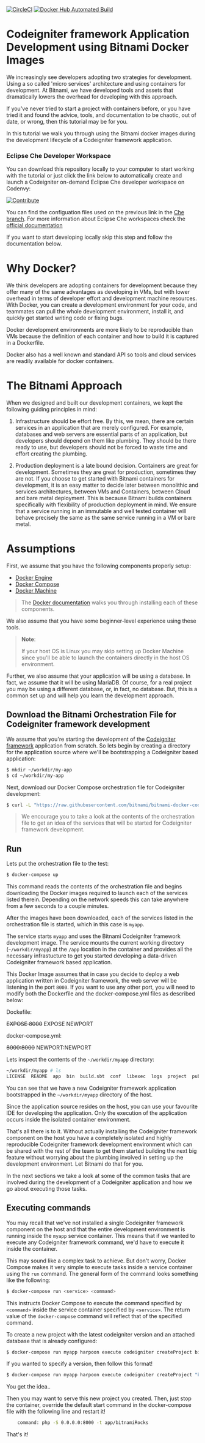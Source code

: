 [![CircleCI](https://circleci.com/gh/bitnami/bitnami-docker-codeigniter/tree/master.svg?style=shield)](https://circleci.com/gh/bitnami/bitnami-docker-codeigniter/tree/master)
[![Docker Hub Automated Build](http://container.checkforupdates.com/badges/bitnami/codeigniter)](https://hub.docker.com/r/bitnami/codeigniter/)

# Codeigniter framework Application Development using Bitnami Docker Images

We increasingly see developers adopting two strategies for development. Using a so called 'micro services' architecture and using containers for development. At Bitnami, we have developed tools and assets that dramatically lowers the overhead for developing with this approach.

If you've never tried to start a project with containers before, or you have tried it and found the advice, tools, and documentation to be chaotic, out of date, or wrong, then this tutorial may be for you.

In this tutorial we walk you through using the Bitnami docker images during the development lifecycle of a Codeigniter framework application.

### Eclipse Che Developer Workspace

You can download this repository locally to your computer to start working with the tutorial or just click the link below to automatically create and launch a Codeigniter on-demand Eclipse Che developer workspace on Codenvy:

[![Contribute](http://beta.codenvy.com/factory/resources/codenvy-contribute.svg)](https://beta.codenvy.com/f/?url=https%3A%2F%2Fgithub.com%2Fbitnami%2Fbitnami-docker-codeigniter%2Ftree%2Fche)

You can find the configuation files used on the previous link in the [Che branch](https://github.com/bitnami/bitnami-docker-codeigniter/tree/che). For more information about Eclipse Che workspaces check  the [official documentation](https://eclipse-che.readme.io/docs/introduction)

If you want to start developing locally skip this step and follow the documentation below.

# Why Docker?

We think developers are adopting containers for development because they offer many of the same advantages as developing in VMs, but with lower overhead in terms of developer effort and development machine resources. With Docker, you can create a development environment for your code, and teammates can pull the whole development environment, install it, and quickly get started writing code or fixing bugs.

Docker development environments are more likely to be reproducible than VMs because the definition of each container and how to build it is captured in a Dockerfile.

Docker also has a well known and standard API so tools and cloud services are readily available for docker containers.

# The Bitnami Approach

When we designed and built our development containers, we kept the following guiding principles in mind:

1. Infrastructure should be effort free. By this, we mean, there are certain services in an application that are merely configured. For example, databases and web servers are essential parts of an application, but developers should depend on them like plumbing. They should be there ready to use, but developers should not be forced to waste time and effort creating the plumbing.

2. Production deployment is a late bound decision. Containers are great for development. Sometimes they are great for production, sometimes they are not. If you choose to get started with Bitnami containers for development, it is an easy matter to decide later between monolithic and services architectures, between VMs and Containers, between Cloud and bare metal deployment. This is because Bitnami builds containers specifically with flexibility of production deployment in mind. We ensure that a service running in an immutable and well tested container will behave precisely the same as the same service running in a VM or bare metal.

# Assumptions

First, we assume that you have the following components properly setup:

- [Docker Engine](https://www.docker.com/products/docker-engine)
- [Docker Compose](https://www.docker.com/products/docker-compose)
- [Docker Machine](https://www.docker.com/products/docker-machine)

> The [Docker documentation](https://docs.docker.com/) walks you through installing each of these components.

We also assume that you have some beginner-level experience using these tools.

> **Note**:
>
> If your host OS is Linux you may skip setting up Docker Machine since you'll be able to launch the containers directly in the host OS environment.

Further, we also assume that your application will be using a database. In fact, we assume that it will be using MariaDB. Of course, for a real project you may be using a different database, or, in fact, no database. But, this is a common set up and will help you learn the development approach.

## Download the Bitnami Orchestration File for Codeigniter framework development

We assume that you're starting the development of the [Codeigniter framework](https://codeigniter.com/) application from scratch. So lets begin by creating a directory for the application source where we'll be bootstrapping a Codeigniter based application:

```bash
$ mkdir ~/workdir/my-app
$ cd ~/workdir/my-app
```

Next, download our Docker Compose orchestration file for Codeigniter development:

```bash
$ curl -L "https://raw.githubusercontent.com/bitnami/bitnami-docker-codeigniter/master/docker-compose.yml" > docker-compose.yml
```

> We encourage you to take a look at the contents of the orchestration file to get an idea of the services that will be started for Codeigniter framework development.

## Run

Lets put the orchestration file to the test:

```bash
$ docker-compose up
```

This command reads the contents of the orchestration file and begins downloading the Docker images required to launch each of the services listed therein. Depending on the network speeds this can take anywhere from a few seconds to a couple minutes.

After the images have been downloaded, each of the services listed in the orchestration file is started, which in this case is `myapp`.

The service starts `myapp` and uses the Bitnami Codeigniter framework development image. The service mounts the current working directory (`~/workdir/myapp`) at the `/app` location in the container and provides all the necessary infrastucture to get you started developing a data-driven Codeigniter framework based application.

This Docker Image assumes that in case you decide to deploy a web application written in Codeigniter framework, the web server will be listening in the port `8000`. If you want to use any other port, you will need to modify both the Dockerfile and the docker-compose.yml files as described below:

Dockefile:

~~EXPOSE 8000~~
EXPOSE NEWPORT

docker-compose.yml:

~~8000:8000~~
NEWPORT:NEWPORT

Lets inspect the contents of the `~/workdir/myapp` directory:

```bash
~/workdir/myapp # ls
LICENSE  README  app  bin  build.sbt  conf  libexec  logs  project  public  target test
```

You can see that we have a new Codeigniter framework application bootstrapped in the `~/workdir/myapp` directory of the host.

Since the application source resides on the host, you can use your favourite IDE for developing the application. Only the execution of the application occurs inside the isolated container environment.

That's all there is to it. Without actually installing the Codeigniter framework component on the host you have a completely isolated and highly reproducible Codeigniter framework development environment which can be shared with the rest of the team to get them started building the next big feature without worrying about the plumbing involved in setting up the development environment. Let Bitnami do that for you.

In the next sections we take a look at some of the common tasks that are involved during the development of a Codeigniter application and how we go about executing those tasks.

## Executing commands

You may recall that we've not installed a single Codeigniter framework component on the host and that the entire development environment is running inside the `myapp` service container. This means that if we wanted to execute any Codeigniter framework command, we'd have to execute it inside the container.

This may sound like a complex task to achieve. But don't worry, Docker Compose makes it very simple to execute tasks inside a service container using the `run` command. The general form of the command looks something like the following:

```bash
$ docker-compose run <service> <command>
```

This instructs Docker Compose to execute the command specified by `<command>` inside the service container specified by `<service>`. The return value of the `docker-compose` command will reflect that of the specified command.

To create a new project with the latest codeigniter version and an attached database that is already configured:

```bash
$ docker-compose run myapp harpoon execute codeigniter createProject bitnamiRocks
```

If you wanted to specify a version, then follow this format!


```bash
$ docker-compose run myapp harpoon execute codeigniter createProject "bitnamiRocks"
```

You get the idea..

Then you may want to serve this new project you created. Then, just stop the container, override the default start command in the docker-compose file with the following line and restart it!

```bash
    command: php -S 0.0.0.0:8000 -t app/bitnamiRocks
```

That's it!
